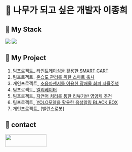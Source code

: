 # 🌳 나무가 되고 싶은 개발자 이종희

<!--
**paperlee0511/paperlee0511** is a ✨ _special_ ✨ repository because its `README.md` (this file) appears on your GitHub profile.

Here are some ideas to get you started:

- 🔭 I’m currently working on ...
- 🌱 I’m currently learning ...
- 👯 I’m looking to collaborate on ...
- 🤔 I’m looking for help with ...
- 💬 Ask me about ...
- 📫 How to reach me: ...
- 😄 Pronouns: ...
- ⚡ Fun fact: ...![bookstack](https://github.com/user-attachments/assets/10e04e2b-38af-4eca-842d-34f7782267ac)

-->

## 🔭 My Stack 
<!-- https://img.shields.io/badge/{뱃지 이름}-{뱃지 색깔}?logo={로고 이름}&logoColor={로고 색깔} -->
<!-- https://img.shields.io/badge/any_text-you_like-blue -->
<div>
  <!-- Python -->
  <img src="https://img.shields.io/badge/Python-3776AB?style=for-the-badge&logo=python&logoColor=white">
  
  <!-- C -->
  <img src="https://img.shields.io/badge/-2B2728?style=for-the-badge&logo=c&logoColor=white">
</div>

## 🏢 My Project

1. 팀프로젝트_ [라인트레이싱을 활용한 SMART CART](https://github.com/Jinunu99/MartAGVrobot_Martkeeper)
2. 팀프로젝트_ [온습도 관리를 위한 스마트 축사](https://github.com/paperlee0511/Smart_barn_linux)
3. 개인프로젝트_ [초음파센서를 이용한 장애물 회피 자율주행](https://github.com/paperlee0511/UltraSonic_RC_CAR)
4. 팀프로젝트_ [엘리베이터](https://github.com/paperlee0511/elevator_project)
5. 팀프로젝트_ [자연어 처리를 통한 리뷰기반 영양제 추천](https://github.com/paperlee0511/supplements_for_you_project__real_final)
6. 팀프로젝트_ [YOLO모델을 활용한 음성알림 BLACK BOX](https://github.com/paperlee0511/BLACKBOX_YOLO)
7. 개인프로젝트_ [밸런스로봇]

## 💬 contact 
<!-- 예시  
<a href="버튼을 눌렀을 때 이동할 링크" target="_blank"><img src="https://img.shields.io/badge/뱃지레이블-배경색?style=뱃지모양&logo=로고&logoColor=로고색상"/></a> 
-->

<!-- Notion -->
<a href="https://jazzy-place-65f.notion.site/Portfolio-24560eccbc4a8059aaaac301c90ad056" target="_blank">
  <img src="https://img.shields.io/badge/Notion-FFFFFF?style=for-the-badge&logo=notion&logoColor=000000" width="130" height="40"/>
</a>




